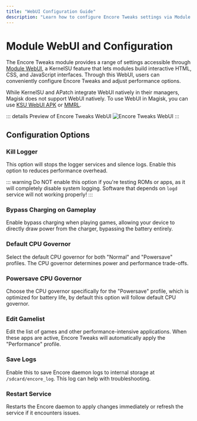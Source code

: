 ```yaml
---
title: "WebUI Configuration Guide"
description: "Learn how to configure Encore Tweaks settings via Module WebUI for optimized performance on Android devices."
---
```


# Module WebUI and Configuration

The Encore Tweaks module provides a range of settings accessible through [Module WebUI](https://kernelsu.org/guide/module-webui.html), a KernelSU feature that lets modules build interactive HTML, CSS, and JavaScript interfaces. Through this WebUI, users can conveniently configure Encore Tweaks and adjust performance options.

While KernelSU and APatch integrate WebUI natively in their managers, Magisk does not support WebUI natively. To use WebUI in Magisk, you can use [KSU WebUI APK](https://t.me/rem01schannel/636) or [MMRL](https://github.com/DerGoogler/MMRL).

::: details Preview of Encore Tweaks WebUI
![Encore Tweaks WebUI](/Screenshot_20250126-093350_MMRL.png)
:::

## Configuration Options

### Kill Logger
This option will stops the logger services and silence logs. Enable this option to reduces performance overhead.

::: warning
Do NOT enable this option if you're testing ROMs or apps, as it will completely disable system logging. Software that depends on `logd` service will not working properly!
:::

### Bypass Charging on Gameplay
Enable bypass charging when playing games, allowing your device to directly draw power from the charger, bypassing the battery entirely.

### Default CPU Governor
Select the default CPU governor for both "Normal" and "Powersave" profiles. The CPU governor determines power and performance trade-offs.

### Powersave CPU Governor
Choose the CPU governor specifically for the "Powersave" profile, which is optimized for battery life, by default this option will follow default CPU governor.

### Edit Gamelist
Edit the list of games and other performance-intensive applications. When these apps are active, Encore Tweaks will automatically apply the "Performance" profile.

### Save Logs
Enable this to save Encore daemon logs to internal storage at `/sdcard/encore_log`. This log can help with troubleshooting.

### Restart Service
Restarts the Encore daemon to apply changes immediately or refresh the service if it encounters issues.
